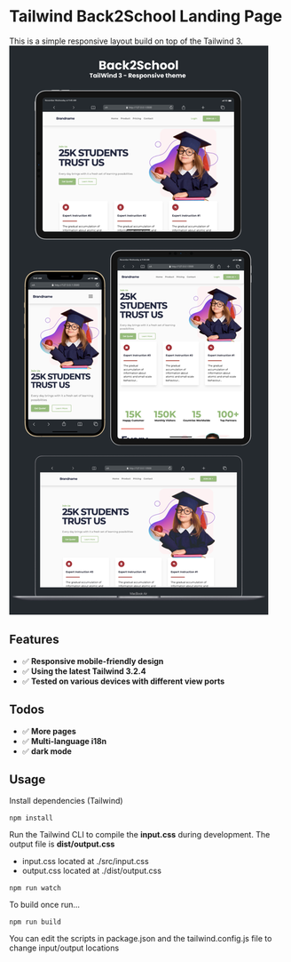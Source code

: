 # Tailwind Back2School Landing Page

This is a simple responsive layout build on top of the Tailwind 3.
![Alt text](/back2school.png?raw=true)

## Features

- ✅ **Responsive mobile-friendly design**
- ✅ **Using the latest Tailwind 3.2.4**
- ✅ **Tested on various devices with different view ports**

## Todos

- ✅ **More pages**
- ✅ **Multi-language i18n**
- ✅ **dark mode**

## Usage

Install dependencies (Tailwind)

```
npm install
```

Run the Tailwind CLI to compile the **input.css** during development. The output file is **dist/output.css**

- input.css  located at ./src/input.css
- output.css located at ./dist/output.css

```
npm run watch
```

To build once run...

```
npm run build
```

You can edit the scripts in package.json and the tailwind.config.js file to change input/output locations


